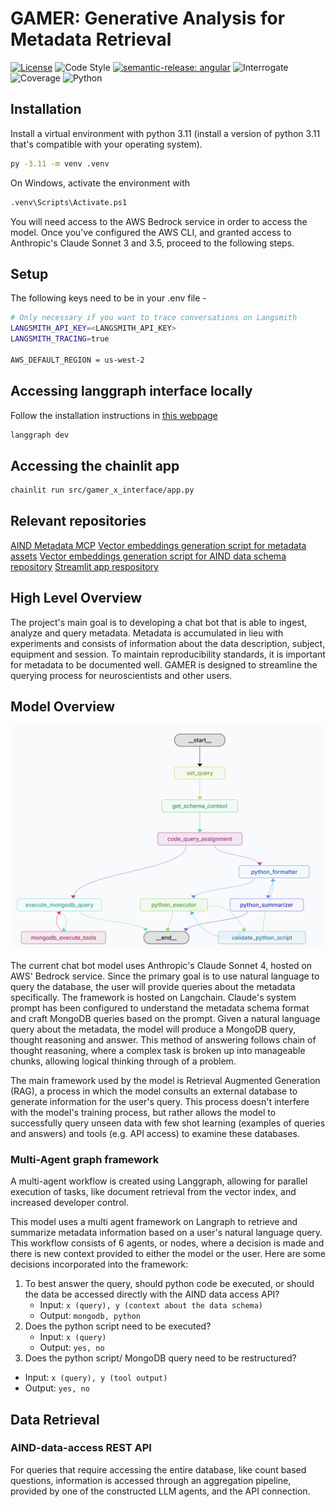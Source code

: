 # GAMER: Generative Analysis for Metadata Retrieval

[![License](https://img.shields.io/badge/license-MIT-brightgreen)](LICENSE)
![Code Style](https://img.shields.io/badge/code%20style-black-black)
[![semantic-release: angular](https://img.shields.io/badge/semantic--release-angular-e10079?logo=semantic-release)](https://github.com/semantic-release/semantic-release)
![Interrogate](https://img.shields.io/badge/interrogate-71.2%25-red)
![Coverage](https://img.shields.io/badge/coverage-100%25-brightgreen)
![Python](https://img.shields.io/badge/python->=3.10-blue?logo=python)

## Installation

Install a virtual environment with python 3.11 (install a version of python 3.11 that's compatible with your operating system).

```bash
py -3.11 -m venv .venv
```

On Windows, activate the environment with

```bash
.venv\Scripts\Activate.ps1
```

You will need access to the AWS Bedrock service in order to access the model. Once you've configured the AWS CLI, and granted access to Anthropic's Claude Sonnet 3 and 3.5, proceed to the following steps.

## Setup

The following keys need to be in your .env file -

```bash
# Only necessary if you want to trace conversations on Langsmith
LANGSMITH_API_KEY=<LANGSMITH_API_KEY>
LANGSMITH_TRACING=true

AWS_DEFAULT_REGION = us-west-2
```

## Accessing langgraph interface locally

Follow the installation instructions in [this webpage](https://langchain-ai.github.io/langgraph/tutorials/langgraph-platform/local-server/#next-steps)

```bash
langgraph dev
```

## Accessing the chainlit app

```bash
chainlit run src/gamer_x_interface/app.py
```

## Relevant repositories

[AIND Metadata MCP](https://github.com/AllenNeuralDynamics/aind-metadata-mcp)
[Vector embeddings generation script for metadata assets](https://github.com/AllenNeuralDynamics/aind-metadata-embeddings)
[Vector embeddings generation script for AIND data schema repository](https://github.com/AllenNeuralDynamics/aind_data_schema_embeddings)
[Streamlit app respository](https://github.com/sreyakumar/aind-GAMER-app)

## High Level Overview

The project's main goal is to developing a chat bot that is able to ingest, analyze and query metadata. Metadata is accumulated in lieu with experiments and consists of information about the data description, subject, equipment and session. To maintain reproducibility standards, it is important for metadata to be documented well. GAMER is designed to streamline the querying process for neuroscientists and other users.

## Model Overview

![GAMER workflow](gamer_workflow.png)

The current chat bot model uses Anthropic's Claude Sonnet 4, hosted on AWS' Bedrock service. Since the primary goal is to use natural language to query the database, the user will provide queries about the metadata specifically. The framework is hosted on Langchain. Claude's system prompt has been configured to understand the metadata schema format and craft MongoDB queries based on the prompt. Given a natural language query about the metadata, the model will produce a MongoDB query, thought reasoning and answer. This method of answering follows chain of thought reasoning, where a complex task is broken up into manageable chunks, allowing logical thinking through of a problem.

The main framework used by the model is Retrieval Augmented Generation (RAG), a process in which the model consults an external database to generate information for the user's query. This process doesn't interfere with the model's training process, but rather allows the model to successfully query unseen data with few shot learning (examples of queries and answers) and tools (e.g. API access) to examine these databases.

### Multi-Agent graph framework

A multi-agent workflow is created using Langgraph, allowing for parallel execution of tasks, like document retrieval from the vector index, and increased developer control.

This model uses a multi agent framework on Langraph to retrieve and summarize metadata information based on a user's natural language query. This workflow consists of 6 agents, or nodes, where a decision is made and there is new context provided to either the model or the user. Here are some decisions incorporated into the framework:

1. To best answer the query, should python code be executed, or should the data be accessed directly with the AIND data access API?
   - Input: `x (query), y (context about the data schema)`
   - Output: `mongodb, python`
2. Does the python script need to be executed?
   - Input: `x (query)`
   - Output: `yes, no`
3.  Does the python script/ MongoDB query need to be restructured?
   - Input: `x (query), y (tool output)`
   - Output: `yes, no`

## Data Retrieval

### AIND-data-access REST API

For queries that require accessing the entire database, like count based questions, information is accessed through an aggregation pipeline, provided by one of the constructed LLM agents, and the API connection.
